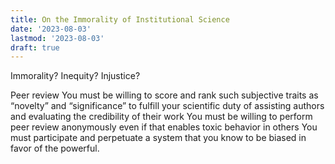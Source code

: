 ```yaml
---
title: On the Immorality of Institutional Science
date: '2023-08-03'
lastmod: '2023-08-03'
draft: true
---
```


Immorality? Inequity? Injustice?

Peer review
You must be willing to score and rank such subjective traits as “novelty” and “significance” to fulfill your scientific duty of assisting authors and evaluating the credibility of their work
You must be willing to perform peer review anonymously even if that enables toxic behavior in others
You must participate and perpetuate a system that you know to be biased in favor of the powerful.


